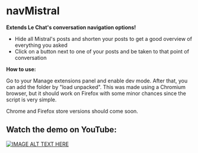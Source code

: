 # navMistral

**Extends Le Chat's conversation navigation options!**

- Hide all Mistral's posts and shorten your posts to get a good overview of everything you asked
- Click on a button next to one of your posts and be taken to that point of conversation

**How to use:**

Go to your Manage extensions panel and enable dev mode. After that, you can add the folder by "load unpacked". This was made using a Chromium browser, but it should work on Firefox with some minor chances since the script is very simple.

Chrome and Firefox store versions should come soon.

## Watch the demo on YouTube:

[![IMAGE ALT TEXT HERE](https://img.youtube.com/vi/f4_AUC7FLBg/0.jpg)](https://www.youtube.com/watch?v=f4_AUC7FLBg)




